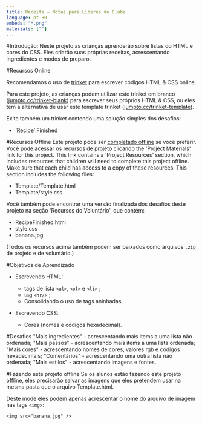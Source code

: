 ```yaml
---
title: Receita — Notas para Lideres de Clube
language: pt-BR
embeds: "*.png"
materials: [""]
...
```


#Introdução:
Neste projeto as crianças aprenderão sobre listas do HTML e cores do CSS. Eles criarão suas próprias receitas, acrescentando ingredientes e modos de preparo.

#Recursos Online 

Recomendamos o uso de [trinket](https://trinket.io/) para escrever códigos HTML & CSS online.

Para este projeto, as crianças podem utilizar este trinket em branco ([jumpto.cc/trinket-blank](http:/jumpto.cc/trinket-blank)) para escrever seus próprios HTML & CSS, ou eles tem a alternativa de usar este template trinket ([jumpto.cc/trinket-template](http://jumpto.cc/trinket-template)).

Exite também um trinket contendo uma solução simples dos desafios:

+ [‘Recipe’ Finished](https://trinket.io/html/c0fd9b40cd)


#Recursos Offline 
Este projeto pode ser [completado offline](https://www.codeclubprojects.org/en-GB/resources/webdev-working-offline/) se você preferir. Você pode acessar os recursos de projeto clicando  the 'Project Materials' link for this project. This link contains a 'Project Resources' section, which includes resources that children will need to complete this project offline. Make sure that each child has access to a copy of these resources. This section includes the following files:

+ Template/Template.html
+ Template/style.css

Você também pode encontrar uma versão finalizada dos desafios deste projeto na seção 'Recursos do Voluntário', que contém:

+ RecipeFinished.html
+ style.css
+ banana.jpg

(Todos os recursos acima também podem ser baixados como arquivos `.zip` de projeto e de voluntário.)

#Objetivos de Aprendizado
+ Escrevendo HTML:
	+ tags de lista `<ul>`, `<ol>` e `<li>` ;
	+ tag `<hr/>` ;
	+ Consolidando o uso de tags aninhadas.

+ Escrevendo CSS:
	+ Cores (nomes e códigos hexadecimal).

#Desafios
"Mais ingredientes" - acrescentando mais items a uma lista não ordenada;
"Mais passos" - acrescentando mais items a uma lista ordenada;
"Mais cores" - acrescentando nomes de cores, valores rgb e códigos hexadecimais;
"Comentários" - acrescentando uma outra lista não ordenada;
"Mais estilos" - acrescentando imagens e fontes.

#Fazendo este projeto offline
Se os alunos estão fazendo este projeto offline, eles precisarão salvar as imagens que eles pretendem usar na mesma pasta que o arquivo Template.html.

Deste mode eles podem apenas acrescentar o nome do arquivo de imagem nas tags `<img>`:

```
<img src="banana.jpg" />
```